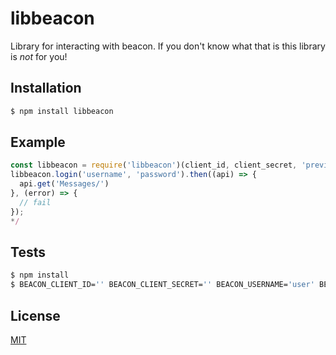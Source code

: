 # libbeacon
Library for interacting with beacon. If you don't know what that is this library is _not_ for you!

## Installation
```bash
$ npm install libbeacon
```

## Example
```js
const libbeacon = require('libbeacon')(client_id, client_secret, 'preview');
libbeacon.login('username', 'password').then((api) => {
  api.get('Messages/')
}, (error) => {
  // fail
});
*/
```

## Tests
```bash
$ npm install
$ BEACON_CLIENT_ID='' BEACON_CLIENT_SECRET='' BEACON_USERNAME='user' BEACON_PASSWORD='pass' npm test
```

## License
[MIT](LICENSE)
